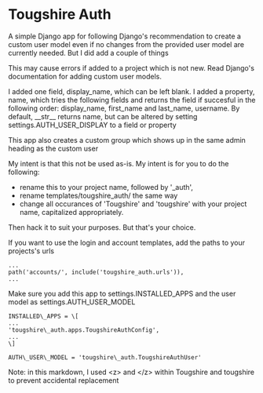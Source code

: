 # T<z></z>ougshire Auth

A simple Django app for following Django's recommendation to create a custom user model even if no changes from the provided user model are currently needed.  But I did add a couple of things

This may cause errors if added to a project which is not new.  Read Django's documentation for adding custom user models.

I added one field, display\_name, which can be left blank.  I added a property, name, which tries the following fields and returns the field if succesful in the following order: display\_name, first\_name and last\_name, username.  By default, \_\_str\_\_ returns name, but can be altered by setting settings.AUTH\_USER\_DISPLAY to a field or property

This app also creates a custom group which shows up in the same admin heading as the custom user

My intent is that this not be used as-is.  My intent is for you to do the following:
* rename this to your project name, followed by '\_auth',
* rename templates/t<z></z>ougshire\_auth/ the same way
* change all occurances of 'T<z></z>ougshire' and 't<z></z>ougshire' with your project name, capitalized appropriately.

Then hack it to suit your purposes.  But that's your choice.

If you want to use the login and account templates, add the paths to your projects's urls

    ...  
    path('accounts/', include('tougshire_auth.urls')),  
    ...  


Make sure you add this app to settings.INSTALLED\_APPS and the user model as settings.AUTH\_USER\_MODEL

    INSTALLED\_APPS = \[
    ...
    'tougshire\_auth.apps.TougshireAuthConfig',
    ...
    \]

    AUTH\_USER\_MODEL = 'tougshire\_auth.TougshireAuthUser'

Note: in this markdown, I used \<z\> and \<\/z\> within T<z></z>ougshire and t<z></z>ougshire to prevent accidental replacement
